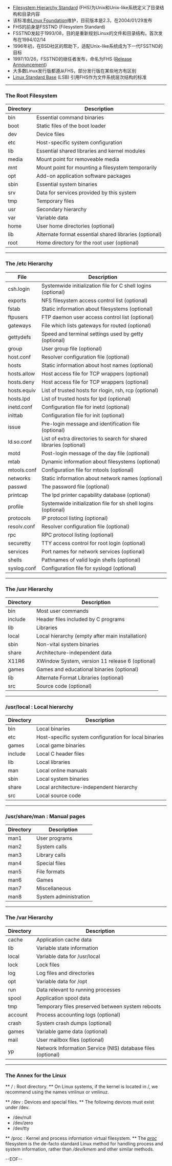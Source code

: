 <!-- 
.. title: Filesystem Hierarchy Standard
.. slug: filesystem-hierarchy-standard
.. date: 2014/05/16 12:35:36
.. tags: 
.. link: 
.. description: 
.. type: text
-->


* [Filesystem Hierarchy Standard](http://www.pathname.com/fhs/) (FHS)为Unix和Unix-like系统定义了目录结构和目录内容
* 该标准由[Linux Foundation](http://www.linuxfoundation.org)维护，目前版本是2.3，在2004/01/29发布
* FHS的前身是FSSTND (Filesystem Standard)
* FSSTND发起于1993/08，目的是重新规划Linux的文件和目录结构，首次发布在1994/02/14
* 1996年初，在BSD社区的帮助下，适配Unix-like系统成为下一代FSSTND的目标
* 1997/10/26，FSSTND的继任者发布，命名为FHS ([Release Announcement](http://www.pathname.com/fhs/announce-2.0.html))
* 大多数Linux发行版都遵从FHS，部分发行版在某些地方有区别
* [Linux Standard Base](http://refspecs.linuxfoundation.org/lsb.shtml) (LSB) 引用FHS作为文件系统层次结构的标准

<!-- TEASER_END -->

---

### The Root Filesystem

Directory       | Description
----------------|-----------------------------------------------
bin             | Essential command binaries
boot            | Static files of the boot loader
dev             | Device files
etc             | Host-specific system configuration
lib             | Essential shared libraries and kernel modules
media           | Mount point for removeable media
mnt             | Mount point for mounting a filesystem temporarily
opt             | Add-on application software packages
sbin            | Essential system binaries
srv             | Data for services provided by this system
tmp             | Temporary files
usr             | Secondary hierarchy
var             | Variable data
home            | User home directories (optional)
lib<qual>       | Alternate format essential shared libraries (optional)
root            | Home directory for the root user (optional)

---

### The /etc Hierarchy

File            | Description
----------------|-----------------------------------------------
csh.login       | Systemwide initialization file for C shell logins (optional)
exports         | NFS filesystem access control list (optional)
fstab           | Static information about filesystems (optional)
ftpusers        | FTP daemon user access control list (optional)
gateways        | File which lists gateways for routed (optional)
gettydefs       | Speed and terminal settings used by getty (optional)
group           | User group file (optional)
host.conf       | Resolver configuration file (optional)
hosts           | Static information about host names (optional)
hosts.allow     | Host access file for TCP wrappers (optional)
hosts.deny      | Host access file for TCP wrappers (optional)
hosts.equiv     | List of trusted hosts for rlogin, rsh, rcp (optional)
hosts.lpd       | List of trusted hosts for lpd (optional)
inetd.conf      | Configuration file for inetd (optional)
inittab         | Configuration file for init (optional)
issue           | Pre-login message and identification file (optional)
ld.so.conf      | List of extra directories to search for shared libraries (optional)
motd            | Post-login message of the day file (optional)
mtab            | Dynamic information about filesystems (optional)
mtools.conf     | Configuration file for mtools (optional)
networks        | Static information about network names (optional)
passwd          | The password file (optional)
printcap        | The lpd printer capability database (optional)
profile         | Systemwide initialization file for sh shell logins (optional)
protocols       | IP protocol listing (optional)
resolv.conf     | Resolver configuration file (optional)
rpc             | RPC protocol listing (optional)
securetty       | TTY access control for root login (optional)
services        | Port names for network services (optional)
shells          | Pathnames of valid login shells (optional)
syslog.conf     | Configuration file for syslogd (optional)

---

### The /usr Hierarchy

Directory       | Description
----------------|-----------------------------------------------
bin             | Most user commands
include         | Header files included by C programs
lib             | Libraries
local           | Local hierarchy (empty after main installation)
sbin            | Non-vital system binaries
share           | Architecture-independent data
X11R6           | XWindow System, version 11 release 6 (optional)
games           | Games and educational binaries (optional)
lib<qual>       | Alternate Format Libraries (optional)
src             | Source code (optional)

---

### /usr/local : Local hierarchy

Directory       | Description
----------------|-----------------------------------------------
bin             | Local binaries
etc             | Host-specific system configuration for local binaries
games           | Local game binaries
include         | Local C header files
lib             | Local libraries
man             | Local online manuals
sbin            | Local system binaries
share           | Local architecture-independent hierarchy
src             | Local source code

---

### /usr/share/man : Manual pages

Directory       | Description
----------------|-----------------------------------------------
man1            | User programs
man2            | System calls
man3            | Library calls
man4            | Special files
man5            | File formats
man6            | Games
man7            | Miscellaneous
man8            | System administration

---

### The /var Hierarchy

Directory       | Description
----------------|-----------------------------------------------
cache           | Application cache data
lib             | Variable state information
local           | Variable data for /usr/local
lock            | Lock files
log             | Log files and directories
opt             | Variable data for /opt
run             | Data relevant to running processes
spool           | Application spool data
tmp             | Temporary files preserved between system reboots
account         | Process accounting logs (optional)
crash           | System crash dumps (optional)
games           | Variable game data (optional)
mail            | User mailbox files (optional)
yp              | Network Information Service (NIS) database files (optional)

---

### The Annex for the Linux 

** / : Root directory. ** On Linux systems, if the kernel is located in /, we recommend using the names vmlinux or vmlinuz.

** /dev : Devices and special files. ** The following devices must exist under /dev.

* /dev/null
* /dev/zero
* /dev/tty

** /proc : Kernel and process information virtual filesystem. ** The *[proc](https://www.kernel.org/doc/Documentation/filesystems/proc.txt)* filesystem is the de-facto standard Linux method for handling process and system information, rather than */dev/kmem* and other similar methods. 

--EOF--

